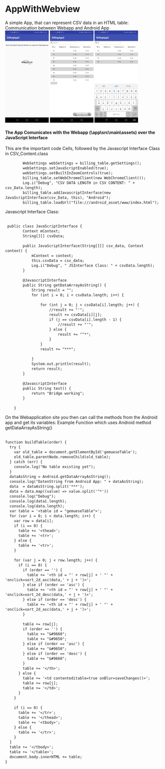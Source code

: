 # AppWithWebview
A simple App, that can represent CSV data in an HTML table: Communication between Webapp and Android App <br>
<img src="3.jpeg" height="300px" tag="HomeScreen Select CSV">
<img src="1.jpeg" height="300px" tag="TableView">
<img src="2.jpeg" height="300px" tag="TableView filtered">

<h4> The App Comunicates with the Webapp (\app\src\main\assets) over the JavaScript Interface </h4>

This are the important code Cells, followed by the Javascript Interface Class in CSV_Content.class
```        billing_table = (WebView) findViewById(R.id.table);
        WebSettings webSettings = billing_table.getSettings();
        webSettings.setJavaScriptEnabled(true);
        webSettings.setBuiltInZoomControls(true);
        billing_table.setWebChromeClient(new WebChromeClient());
        Log.i("Debug", "CSV DATA LENGTH in CSV CONTENT: " + csv_Data.length);
        billing_table.addJavascriptInterface(new JavaScriptInterface(csv_Data, this), "Android");
        billing_table.loadUrl("file:///android_asset/www/index.html");
```

Javascript Interface Class:
```

 public class JavaScriptInterface {
        Context mContext;
        String[][] csvData;

        public JavaScriptInterface(String[][] csv_data, Context context) {
            mContext = context;
            this.csvData = csv_data;
            Log.i("Debug", " JSInterface Class: " + csvData.length);
        }

        @JavascriptInterface
        public String getDataArrayAsString() {
            String result = "";
            for (int i = 0; i < csvData.length; i++) {

                for (int j = 0; j < csvData[i].length; j++) {
                    //result += "'";
                    result += csvData[i][j];
                    if (j == csvData[i].length - 1) {
                        //result += "'";
                    } else {
                        result += "^*";
                    }
                }
                result += "***";

            }
            System.out.println(result);
            return result;
        }

        @JavascriptInterface
        public String test() {
            return "Bridge working";
        }

    }
```

On the Webapplication site you then can call the methods from the Android app and get its variables: 
Example Function which uses Android method getDataArrayAsString()
```

function buildTable(order) {
  try {
    var old_table = document.getElementById('gemueseTable');
    old_table.parentNode.removeChild(old_table);
  } catch (err) {
    console.log("No table existing yet");
  }
  dataAsString = Android.getDataArrayAsString();
  console.log("DatenString from Android App: " + dataAsString);
  data  = dataAsString.split('***');
  data = data.map((value) => value.split('^*'))
  console.log("Debug");
  console.log(data1.length);
  console.log(data.length);
  var table = '<table id = "gemueseTable">';
  for (var i = 0; i < data.length; i++) {
    var row = data[i];
    if (i == 0) {
      table += '<thead>';
      table += '<tr>';
    } else {
      table += '<tr>';
    }

    for (var j = 0; j < row.length; j++) {
      if (i == 0) {
        if (order == '') {
          table += '<th id = "' + row[j] + ' "' + 'onclick=sort_2d_asc(data,' + j + ')>';
        } else if (order == 'asc') {
          table += '<th id = "' + row[j] + ' "' + 'onclick=sort_2d_desc(data,' + j + ')>';
        } else if (order == 'desc') {
          table += '<th id = "' + row[j] + ' "' + 'onclick=sort_2d_asc(data,' + j + ')>';
        }

        table += row[j];
        if (order == '') {
          table += "&#9660";
          table += "&#9650";
        } else if (order == 'asc') {
          table += "&#9650";
        } else if (order == 'desc') {
          table += "&#9660";
        }
        table += '</th>';
      } else {
        table += '<td contenteditable=true onBlur=saveChanges()>';
        table += row[j];
        table += '</td>';
      }
    }

    if (i == 0) {
      table += '</tr>';
      table += '</thead>';
      table += '<tbody>';
    } else {
      table += '</tr>';
    }
  }
  table += '</tbody>';
  table += '</table>';
  document.body.innerHTML += table;
}

```


